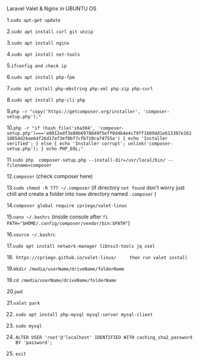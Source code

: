 Laravel Valet & Nginx in UBUNTU OS

1.`sudo apt-get update` 

2.`sudo apt install curl git unzip`

3.`sudo apt install nginx`

4.`sudo apt install net-tools`

5.`ifconfig and check ip`

6.`sudo apt install php-fpm`

7.`sudo apt install php-mbstring php-xml php-zip php-curl`

8.`sudo apt install php-cli php`

9.`php -r "copy('https://getcomposer.org/installer', 'composer-setup.php');"`

10.`php -r "if (hash_file('sha384', 'composer-setup.php')==='e0012edf3e80b6978849f5eff0d4b4e4c79ff1609dd1e613307e16318854d24ae64f26d17af3ef0bf7cfb710ca74755a') { echo 'Installer verified'; } else { echo 'Installer corrupt'; unlink('composer-setup.php'); } echo PHP_EOL;"`


11.`sudo php  composer-setup.php --install-dir=/usr/local/bin/ --filename=composer`

12.`composer` (check composer here)

13.`sudo chmod -R 777 ~/.composer` (if directory `not found` don't worry just chill and create a folder into `home` directory named `.composer` )

14.`composer global require cpriego/valet-linux`

15.`nano ~/.bashrc` (inside console after `fi` `PATH="$HOME/.config/composer/vendor/bin:$PATH"`)

16.`source ~/.bashrc`

17.`sudo apt install network-manager libnss3-tools jq xsel`

18.` https://cpriego.github.io/valet-linux/     then run valet install`

19.`mkdir /media/userName/driveName/folderName`

19.`cd /media/userName/driveName/folderName`

20.`pwd`

21.`valet park`

22. `sudo apt install php-mysql mysql-server mysql-client`

23. `sudo mysql`
 
24. `ALTER USER 'root'@'localhost' IDENTIFIED WITH caching_sha2_password BY 'password';`

26. `exit`

